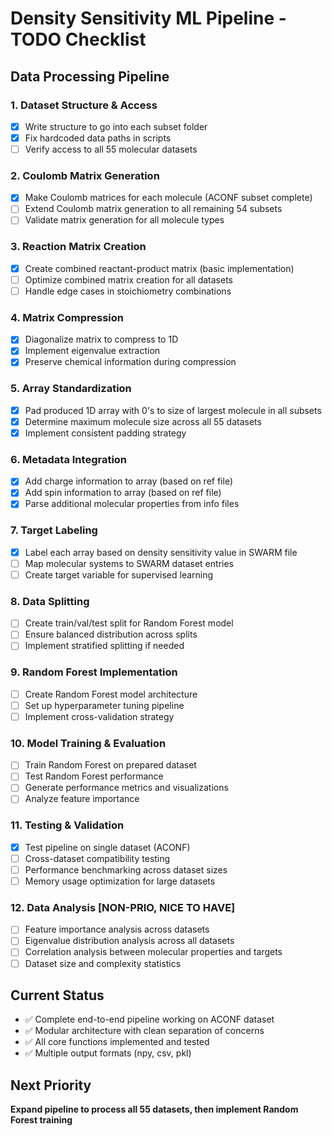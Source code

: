 # Density Sensitivity ML Pipeline - TODO Checklist

## Data Processing Pipeline

### 1. Dataset Structure & Access
- [x] Write structure to go into each subset folder
- [x] Fix hardcoded data paths in scripts
- [ ] Verify access to all 55 molecular datasets

### 2. Coulomb Matrix Generation  
- [x] Make Coulomb matrices for each molecule (ACONF subset complete)
- [ ] Extend Coulomb matrix generation to all remaining 54 subsets
- [ ] Validate matrix generation for all molecule types

### 3. Reaction Matrix Creation
- [x] Create combined reactant-product matrix (basic implementation)
- [ ] Optimize combined matrix creation for all datasets
- [ ] Handle edge cases in stoichiometry combinations

### 4. Matrix Compression
- [x] Diagonalize matrix to compress to 1D
- [x] Implement eigenvalue extraction
- [x] Preserve chemical information during compression

### 5. Array Standardization
- [x] Pad produced 1D array with 0's to size of largest molecule in all subsets
- [x] Determine maximum molecule size across all 55 datasets
- [x] Implement consistent padding strategy

### 6. Metadata Integration
- [x] Add charge information to array (based on ref file)
- [x] Add spin information to array (based on ref file) 
- [x] Parse additional molecular properties from info files

### 7. Target Labeling
- [x] Label each array based on density sensitivity value in SWARM file
- [ ] Map molecular systems to SWARM dataset entries
- [ ] Create target variable for supervised learning

### 8. Data Splitting
- [ ] Create train/val/test split for Random Forest model
- [ ] Ensure balanced distribution across splits
- [ ] Implement stratified splitting if needed

### 9. Random Forest Implementation
- [ ] Create Random Forest model architecture
- [ ] Set up hyperparameter tuning pipeline
- [ ] Implement cross-validation strategy

### 10. Model Training & Evaluation
- [ ] Train Random Forest on prepared dataset
- [ ] Test Random Forest performance
- [ ] Generate performance metrics and visualizations
- [ ] Analyze feature importance

### 11. Testing & Validation
- [x] Test pipeline on single dataset (ACONF)
- [ ] Cross-dataset compatibility testing
- [ ] Performance benchmarking across dataset sizes
- [ ] Memory usage optimization for large datasets

### 12. Data Analysis [NON-PRIO, NICE TO HAVE]
- [ ] Feature importance analysis across datasets
- [ ] Eigenvalue distribution analysis across all datasets  
- [ ] Correlation analysis between molecular properties and targets
- [ ] Dataset size and complexity statistics

## Current Status
- ✅ Complete end-to-end pipeline working on ACONF dataset
- ✅ Modular architecture with clean separation of concerns
- ✅ All core functions implemented and tested
- ✅ Multiple output formats (npy, csv, pkl)

## Next Priority
**Expand pipeline to process all 55 datasets, then implement Random Forest training**
